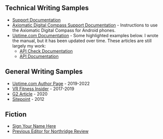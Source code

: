 ## Technical Writing Samples

* [Support Documentation](./)
* [Axiomatic Digital Compass Support Documentation](https://tree-aftershave-f0f.notion.site/Axiomatic-Digital-Compass-Support-Document-8d540c8166304df8b2fc76112180ac73) - Instructions to use the Axiomatic Digital Compass for Android phones. 
* [Uptime.com Documentation](https://support.uptime.com/hc/en-us) - Some highlighted examples below. I wrote the manual, but it has been updated over time. These articles are still largely my work:
    * [API Check Documentation](https://support.uptime.com/hc/en-us/articles/360001311589-API-Check-Basics) 
    * [API Documentation](https://support.uptime.com/hc/en-us/articles/360009681280-Getting-Started-with-the-Uptime-com-REST-API)

## General Writing Samples

* [Uptime.com Author Page](https://uptime.com/blog/author/richardb) - 2019-2022
* [VR Fitness Insider](https://www.vrfitnessinsider.com/author/richardbashara/) - 2017-2019
* [G2 Article](https://learn.g2.com/how-to-choose-a-website-monitoring-tool) - 2020
* [Sitepoint](https://www.sitepoint.com/are-you-guilty-of-making-these-common-seo-foul-ups/) - 2012


## Fiction

* [Sign Your Name Here](https://www.redfez.net/fiction/horror-sign-your-name-here-928) 
* [Previous Editor for Northridge Review](https://www.csun.edu/humanities/english/northridge-review-masthead)
